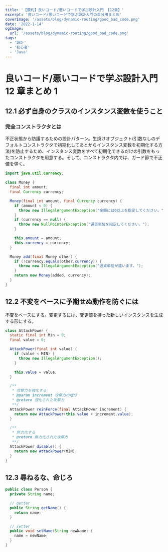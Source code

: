 ```yaml
---
title: '【要約】良いコード/悪いコードで学ぶ設計入門 【12章】'
excerpt: '良いコード/悪いコードで学ぶ設計入門の自分用まとめ'
coverImage: '/assets/blog/dynamic-routing/good_bad_code.png'
date: '2022-1-14'
ogImage:
  url: '/assets/blog/dynamic-routing/good_bad_code.png'
tags:
  - '設計'
  - '初心者'
  - 'Java'
---
```


# 良いコード/悪いコードで学ぶ設計入門　 12 章まとめ 1

## 12.1 必ず自身のクラスのインスタンス変数を使うこと

### 完全コンストラクタとは

不正状態から防護するための設計パターン。生焼けオブジェクト(引数なしのデフォルトコンストラクタで初期化してあとからインスタンス変数を初期化する方法)を防止するため、インスタンス変数をすべて初期化できるだけの引数をもったコンストラクタを用意する。そして、コンストラクタ内では、ガード節で不正値を弾く。

```Java
import java.util.Currency;

class Money {
  final int amount;
  final Currency currency;

  Money(final int amount, final Currency currency) {
    if (amount < 0) {
      throw new IllegalArgumentException("金額には0以上を指定してください。");
    }
    if (currency == null) {
      throw new NullPointerException("通貨単位を指定してください。");
    }

    this.amount = amount;
    this.currency = currency;
  }

  Money add(final Money other) {
    if (!currency.equals(other.currency)) {
      throw new IllegalArgumentException("通貨単位が違います。");
    }
    return new Money(added, currency);
  }
}
```

## 12.2 不変をベースに予期せぬ動作を防ぐには

不変をベースにする。変更するには、変更値を持った新しいインスタンスを生成する形にする。

```Java
class AttackPower {
  static final int Min = 0;
  final value = 0;

  AttackPower(final int value) {
    if (value < MIN) {
      throw new IllegalArgumentException();
    }

    this.value = value;
  }

  /**
   * 攻撃力を強化する
   * @param increment 攻撃力の増分
   * @return 強化された攻撃力
   **/
  AttackPower reinForce(final AttackPower increment) {
    return new AttackPower(this.value + increment.value);
  }

  /**
   * 無力化する
   * @return 無力化された攻撃力
   **/
  AttackPower disable() {
    return new AttackPower(MIN);
  }
}
```

## 12.3 尋ねるな、命じろ

```Java
public class Person {
  private String name;

  // getter
  public String getName() {
    return name;
  }

  // setter
  public void setName(String newName) {
    name = newName;
  }
}

```
